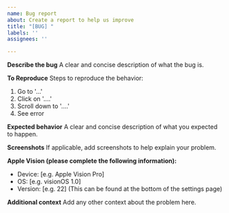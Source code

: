 ```yaml
---
name: Bug report
about: Create a report to help us improve
title: "[BUG] "
labels: ''
assignees: ''

---
```


**Describe the bug**
A clear and concise description of what the bug is.

**To Reproduce**
Steps to reproduce the behavior:
1. Go to '...'
2. Click on '....'
3. Scroll down to '....'
4. See error

**Expected behavior**
A clear and concise description of what you expected to happen.

**Screenshots**
If applicable, add screenshots to help explain your problem.

**Apple Vision (please complete the following information):**
 - Device: [e.g. Apple Vision Pro]
 - OS: [e.g. visionOS 1.0]
 - Version: [e.g. 22] (This can be found at the bottom of the settings page)

**Additional context**
Add any other context about the problem here.
